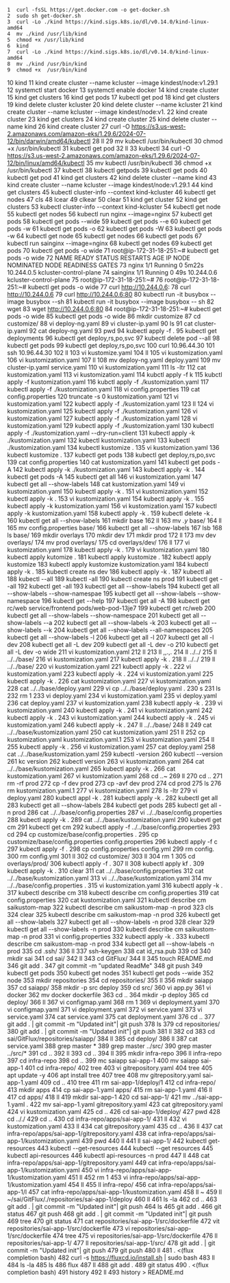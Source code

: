     1  curl -fsSL https://get.docker.com -o get-docker.sh
    2  sudo sh get-docker.sh
    3  curl -Lo ./kind https://kind.sigs.k8s.io/dl/v0.14.0/kind-linux-amd64
    4  mv ./kind /usr/lib/kind
    5  chmod +x /usr/lib/kind
    6  kind 
    7  curl -Lo ./kind https://kind.sigs.k8s.io/dl/v0.14.0/kind-linux-amd64
    8  mv ./kind /usr/bin/kind
    9  chmod +x  /usr/bin/kind
   10  kind 
   11  kind create cluster --name kcluster --image kindest/node:v1.29.1
   12  systemctl start docker
   13  systemctl enable docker
   14  kind create cluster
   15  kind get clusters
   16  kind get pods
   17  kubectl get pod
   18  kind get clusters
   19  kind delete cluster kcluster
   20  kind delete cluster --name  kcluster
   21  kind create cluster --name kcluster --image kindest/node:v1.
   22  kind create cluster
   23  kind get clusters
   24  kind create cluster
   25  kind delete cluster --name  kind
   26  kind create cluster
   27  curl -O https://s3.us-west-2.amazonaws.com/amazon-eks/1.29.6/2024-07-12/bin/darwin/amd64/kubectl
   28  ll
   29  mv kubectl /usr/bin/kubectl
   30  chmod +x /usr/bin/kubectl
   31  kubectl get pod
   32  ll
   33  kubectl
   34  curl -O https://s3.us-west-2.amazonaws.com/amazon-eks/1.29.6/2024-07-12/bin/linux/amd64/kubectl
   35  mv kubectl /usr/bin/kubectl 
   36  chmod +x /usr/bin/kubectl
   37  kubectl
   38  kubectl getpods
   39  kubectl get pods
   40  kubectl get pod
   41  kind get clusters
   42  kind delete cluster --name  kind
   43  kind create cluster --name kcluster --image kindest/node:v1.29.1
   44  kind get clusters
   45  kubectl cluster-info --context kind-kcluster
   46  kubectl get nodes
   47  cls
   48  lcear
   49  clkear
   50  clear
   51  kind get cluster
   52  kind get clusters
   53  kubectl cluster-info --context kind-kcluster
   54  kubectl get node
   55  kubectl get nodes
   56  kubectl run nginx --image=nginx
   57  kubectl get pods
   58  kubectl get pods --wide
   59  kubectl get pods --e
   60  kubectl get pods -w
   61  kubectl get pods -o
   62  kubectl get pods -W
   63  kubectl get pods -w
   64  kubectl get node
   65  kubectl get nodes
   66  kubectl get pods
   67  kubectl run sainginx --image=nginx
   68  kubectl get nodes
   69  kubectl get pods
   70  kubectl get pods -o wide
   71  root@ip-172-31-18-251:~# kubectl get pods -o wide
   72  NAME       READY   STATUS    RESTARTS   AGE     IP           NODE                     NOMINATED NODE   READINESS GATES
   73  nginx      1/1     Running   0          5m22s   10.244.0.5   kcluster-control-plane   <none>           <none>
   74  sainginx   1/1     Running   0          49s     10.244.0.6   kcluster-control-plane   <none>           <none>
   75  root@ip-172-31-18-251:~#
   76  root@ip-172-31-18-251:~# kubectl get pods -o wide
   77  curl http://10.244.0.6:
   78  curl http://10.244.0.6
   79  curl http://10.244.0.6:80
   80  kubectl run -it busybox --image busybox --sh
   81  kubectl run -it busybox --image busybox -- sh
   82  wget
   83  wget http://10.244.0.6:80
   84  root@ip-172-31-18-251:~# kubectl get pods -o wide
   85  kubectl get pods -o wide
   86  mkdir customize
   87  cd customize/
   88  vi deploy-ng.yaml
   89  vi cluster-ip.yaml
   90  ls
   91  cat cluster-ip.yaml 
   92  cat deploy-ng.yaml 
   93  pwd
   94  kubectl apply -f .
   95  kubectl get deployments
   96  kubectl get deploy,rs,po,svc
   97  kubectl delete pod --all
   98  kubectl get pods
   99  kubectl get deploy,rs,po,svc
  100  curl 10.96.44.30
  101  ssh 10.96.44.30
  102  ll
  103  vi kustomize.yaml
  104  ll
  105  vi kustomization.yaml
  106  vi kustomization.yaml 
  107  ll
  108  mv deploy-ng.yaml deploy.yaml
  109  mv cluster-ip.yaml service.yaml
  110  vi kustomization.yaml 
  111  ls -ltr
  112  cat kustomization.yaml
  113  vi kustomization.yaml 
  114  kubctl apply -f k
  115  kubctl apply -f kustomization.yaml 
  116  kubctl apply -f ./kustomization.yaml 
  117  kubectl apply -f ./kustomization.yaml 
  118  vi config.properties
  119  cat config.properties 
  120  truncate -s 0 kustomization.yaml 
  121  vi kustomization.yaml 
  122  kubectl apply -f ./kustomization.yaml 
  123  ll
  124  vi kustomization.yaml 
  125  kubectl apply -f ./kustomization.yaml 
  126  vi kustomization.yaml 
  127  kubectl apply -f ./kustomization.yaml 
  128  vi kustomization.yaml 
  129  kubectl apply -f ./kustomization.yaml 
  130  kubectl apply -f ./kustomization.yaml  --dry-run=client
  131  kubectl apply -k ./kustomization.yaml 
  132  kubectl kustomization.yaml 
  133  kubectl ./kustomization.yaml 
  134  kubectl kustomize .
  135  vi kustomization.yaml 
  136  kubectl kustomize .
  137  kubectl get pods
  138  kubectl get deploy,rs,po,svc
  139  cat config.properties 
  140  cat kustomization.yaml 
  141  kubectl get pods -A
  142  kubectl apply -k ./kustomization.yaml 
  143  kubectl apply -k .
  144  kubectl get pods -A
  145  kubectl get all
  146  vi kustomization.yaml 
  147  kubectl get all --show-labels
  148  cat kustomization.yaml 
  149  vi kustomization.yaml 
  150  kubectl apply -k .
  151  vi kustomization.yaml 
  152  kubectl apply -k .
  153  vi kustomization.yaml 
  154  kubectl apply -k .
  155  kubectl apply -k kustomization.yaml 
  156  vi kustomization.yaml 
  157  kubectl apply -k kustomization.yaml 
  158  kubectl apply -k .
  159  kubectl delete -k .
  160  kubectl get all --show-labels
  161  mkdir base
  162  ll
  163  mv *.y* base/
  164  ll
  165  mv config.properties base/
  166  kubectl get all --show-labels
  167  lsb
  168  ls base/
  169  mkdir overlays
  170  mkdir dev
  171  mkdir prod
  172  ll
  173  mv dev overlays/
  174  mv prod overlays/
  175  cd overlays/dev/
  176  ll
  177  vi kustomization.yaml
  178  kubectl apply -k .
  179  vi kustomization.yaml
  180  kubectl apply kutomize .
  181  kubectl apply kustomize .
  182  kubectl apply kustomize 
  183  kubectl apply kustomize kustomization.yaml 
  184  kubectl apply -k .
  185  kubectl create ns dev
  186  kubectl apply -k .
  187  kubectl all
  188  kubectl --all
  189  kubectl -all
  190  kubectl create ns prod
  191  kubectl get --all
  192  kubectl get -all
  193  kubectl get all --show-labels
  194  kubectl get all --show-labels --show-namespae
  195  kubectl get all --show-labels --show-namespace
  196  kubectl get --help
  197  kubectl get all -A
  198  kubectl get rc/web service/frontend pods/web-pod-13je7
  199  kubectl get rc/web 
  200  kubectl get all --show-labels --show-namespace
  201  kubectl get all --show-labels --a
  202  kubectl get all --show-labels -k
  203  kubectl get all --show-labels --k
  204  kubectl get all --show-labels --all-namespaces
  205  kubectl get all --show-labels -l
  206  kubectl get all  -l
  207  kubectl get all  -l dev
  208  kubectl get all  -L dev
  209  kubectl get all  -L dev -o
  210  kubectl get all  -L dev -o wide
  211  vi kustomization.yaml 
  212  ll
  213  ll ,,.,.
  214  ll ../../
  215  ll ../../base/
  216  vi kustomization.yaml 
  217  kubectl apply -k .
  218  ll ../../
  219  ll ../../base/
  220  vi kustomization.yaml 
  221  kubectl apply -k .
  222  vi kustomization.yaml 
  223  kubectl apply -k .
  224  vi kustomization.yaml 
  225  kubectl apply -k .
  226  cat kustomization.yaml 
  227  vi kustomization.yaml 
  228  cat ../../base/deploy.yaml 
  229  vi cp ../../base/deploy.yaml .
  230  s
  231  ls
  232  rm 1
  233  vi deploy.yaml 
  234  vi kustomization.yaml 
  235  vi deploy.yaml 
  236  cat deploy.yaml 
  237  vi kustomization.yaml 
  238  kubectl apply -k .
  239  vi kustomization.yaml 
  240  kubectl apply -k .
  241  vi kustomization.yaml 
  242  kubectl apply -k .
  243  vi kustomization.yaml 
  244  kubectl apply -k .
  245  vi kustomization.yaml 
  246  kubectl apply -k .
  247  ll ../../base/
  248  ll
  249  cat ../../base/kustomization.yaml 
  250  cat kustomization.yaml 
  251  ll
  252  cp kustomization.yaml kustomization.yaml.1
  253  vi kustomization.yaml
  254  ll
  255  kubectl apply -k .
  256  vi kustomization.yaml
  257  cat deploy.yaml 
  258  cat ../../base/kustomization.yaml 
  259  kubectl -version
  260  kubectl --version
  261  kc version
  262  kubectl version
  263  vi kustomization.yaml
  264  cat ../../base/kustomization.yaml 
  265  kubectl apply -k .
  266  cat kustomization.yaml
  267  vi kustomization.yaml
  268  cd ..~
  269  ll
  270  cd ..
  271  rm -rf prod
  272  cp -f dev prod
  273  cp -avf dev prod
  274  cd prod
  275  ls
  276  rm kustomization.yaml.1 
  277  vi kustomization.yaml 
  278  ls -ltr
  279  vi deploy.yaml 
  280  kubectl appl -k .
  281  kubectl apply -k .
  282  kubectl get all
  283  kubectl get all --show-labels
  284  kubectl get pods
  285  kubectl get all -n prod
  286  cat ../../base/config.properties 
  287  vi ../../base/config.properties 
  288  kubectl apply -k .
  289  cat ../../base/kustomization.yaml 
  290  kubevtl get cm
  291  kubectl get cm
  292  kubectl apply -f ../../base/config.properties 
  293  cd
  294  cp customize/base/config.properties .
  295  cp customize/base/config.properties config.properties 
  296  kubectl apply -f c
  297  kubectl apply -f .
  298  cp config.properties config.yml
  299  rm config.
  300  rm config.yml 
  301  ll
  302  cd customize/
  303  ll
  304  rm 1
  305  cd overlays/prod/
  306  kubectl apply -f .
  307  ll
  308  kubectl apply kf .
  309  kubectl apply -k .
  310  clear
  311  cat ../../base/config.properties 
  312  cat ../../base/kustomization.yaml 
  313  vi ../../base/kustomization.yaml 
  314  mv ../../base/config.properties .
  315  vi kustomization.yaml 
  316  kubectl apply -k .
  317  kubectl describe cm
  318  kubectl describe cm config.properties 
  319  cat config.properties 
  320  cat kustomization.yaml 
  321  kubectl describe cm saikustom-map 
  322  kubectl describe cm saikustom-map -n prod
  323  cls
  324  clear
  325  kubectl describe cm saikustom-map -n prod
  326  kubectl get all --show-labels
  327  kubectl get all --show-labels -n prod
  328  clear
  329  kubectl get all --show-labels -n prod
  330  kubectl describe cm saikustom-map -n prod
  331  vi config.properties 
  332  kubectl apply -k .
  333  kubectl describe cm saikustom-map -n prod
  334  kubectl get all --show-labels -n prod
  335  cd .ssh/
  336  ll
  337  ssh-keygen
  338  cat id_rsa.pub 
  339  cd
  340  mkdir sai
  341  cd sai/
  342  ll
  343  cd GitFlux/
  344  ll
  345  touch README.md
  346  git add .
  347  git commit -m "updated ReadMe"
  348  git push
  349  kubectl get pods
  350  kubectl get nodes
  351  kubectl get pods --wide
  352  node
  353  mkdir repositories
  354  cd repositories/
  355  ll
  356  mkdir saiapp
  357  cd saiapp/
  358  mkdir -p src deploy
  359  cd src/
  360  vi app.py
  361  vi docker
  362  mv docker dockerfile
  363  cd ..
  364  mkdir -p deploy
  365  cd deploy/
  366  ll
  367  vi configmap.yaml
  368  rm 1 
  369  vi deployment.yaml
  370  vi configmap.yaml 
  371  vi deployment.yaml 
  372  vi service.yaml
  373  vi service.yaml 
  374  cat service.yaml 
  375  cat deployment.yaml 
  376  cd ..
  377  git add . | git commit -m "Updated init"| git push
  378  ls
  379  cd repositories/
  380  git add . | git commit -m "Updated init"| git push
  381  ll
  382  cd 
  383  cd sai/GitFlux/repositories/saiapp/
  384  ll
  385  cd deploy/
  386  ll
  387  cat service.yaml 
  388  grep master *
  389  grep master  ../src/
  390  grep master  ../src/*
  391  cd ..
  392  ll
  393  cd ..
  394  ll
  395  mkdir infra-repo
  396  ll infra-repo
  397  cd infra-repo
  398  cd ..
  399  mc saiapp sai-app-1
  400  mv saiapp sai-app-1
  401  cd infra-repo/
  402  tree
  403  vi gitrepository.yaml
  404  tree 
  405  apt update -y
  406  apt  install tree
  407  tree
  408  mv gitrepository.yaml sai-app-1.yaml
  409  cd ..
  410  tree
  411  rm sai-app-1/deploy/1
  412  cd infra-repo/
  413  mkdir apps
  414  cp sai-app-1.yaml apps/
  415  rm sai-app-1.yaml 
  416  ll
  417  cd apps/
  418  ll
  419  mkdir  sai-app-1
  420  cd sai-app-1/
  421  mv ../sai-app-1.yaml  .
  422  mv sai-app-1.yaml gitrepository.yaml
  423  cat gitrepository.yaml 
  424  vi kustomization.yaml
  425  cd ..
  426  cd sai-app-1/deploy/
  427  pwd
  428  cd .././
  429  cd ..
  430  cd infra-repo/apps/sai-app-1/
  431  ll
  432  vi kustomization.yaml
  433  ll
  434  cat gitrepository.yaml 
  435  cd ..
  436  ll
  437  cat infra-repo/apps/sai-app-1/gitrepository.yaml 
  438  cat infra-repo/apps/sai-app-1/kustomization.yaml 
  439  pwd
  440  ll
  441  ll sai-app-1/
  442  kubectl get-resources
  443  kubectl --get-resources
  444  kubectl --get resources
  445  kubectl api-resources
  446  kubectl api-resources -n prod
  447  ll
  448  cat infra-repo/apps/sai-app-1/gitrepository.yaml 
  449  cat infra-repo/apps/sai-app-1/kustomization.yaml 
  450  vi infra-repo/apps/sai-app-1/kustomization.yaml 
  451  ll
  452  rm 1
  453  vi infra-repo/apps/sai-app-1/kustomization.yaml 
  454  ll
  455  ll infra-repo/
  456  cat infra-repo/apps/sai-app-1/l
  457  cat infra-repo/apps/sai-app-1/kustomization.yaml 
  458  ll ~
  459  ll ~/sai/GitFlux/./repositories/sai-app-1/deploy
  460  ll
  461  ls -la
  462  cd ..
  463  git add . | git commit -m "Updated init"| git push
  464  ls
  465  git add .
  466  git status
  467  git push
  468  git add . | git commit -m "Updated init"| git push
  469  tree
  470  git status
  471  cat repositories/sai-app-1/src/dockerfile 
  472  vit repositories/sai-app-1/src/dockerfile 
  473  vi repositories/sai-app-1/src/dockerfile 
  474  tree
  475  vi repositories/sai-app-1/src/dockerfile 
  476  ll repositories/sai-app-1/
  477  ll repositories/sai-app-1/src/
  478  git add . | git commit -m "Updated init"| git push
  479  git push
  480  ll
  481  . <(flux completion bash)
  482  curl -s https://fluxcd.io/install.sh | sudo bash
  483  ll
  484  ls -la
  485  ls
  486  flux 
  487  ll
  488  git add .
  489  git status
  490  . <(flux completion bash)
  491  history
  492  ll
  493  history > README.md 
